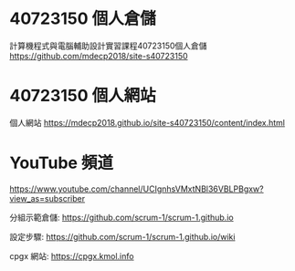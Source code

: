 # 40723150 個人倉儲
計算機程式與電腦輔助設計實習課程40723150個人倉儲
https://github.com/mdecp2018/site-s40723150

# 40723150 個人網站
個人網站
https://mdecp2018.github.io/site-s40723150/content/index.html


# YouTube 頻道 
https://www.youtube.com/channel/UCIgnhsVMxtNBl36VBLPBgxw?view_as=subscriber


分組示範倉儲: https://github.com/scrum-1/scrum-1.github.io

設定步驟: https://github.com/scrum-1/scrum-1.github.io/wiki

cpgx 網站: https://cpgx.kmol.info
